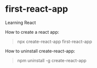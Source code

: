 # first-react-app
Learning React

How to create a react app:
> npx create-react-app first-react-app

How to uninstall create-react-app:
> npm uninstall -g create-react-app
